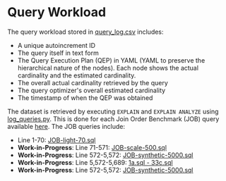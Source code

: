 # Query Workload

The query workload stored in [query_log.csv](/query-workload/query_log.csv) includes:

- A unique autoincrement ID
- The query itself in text form
- The Query Execution Plan (QEP) in YAML (YAML to preserve the hierarchical nature of the nodes). Each node shows the actual cardinality and the estimated cardinality.
- The overall actual cardinality retrieved by the query
- The query optimizer's overall estimated cardinality
- The timestamp of when the QEP was obtained

The dataset is retrieved by executing ```EXPLAIN``` and ```EXPLAIN ANALYZE``` using [log_queries.py](/query-workload/log_queries.py). This is done for each Join Order Benchmark (JOB) query available [here](/Join-Order-Benchmark-queries/). The JOB queries include:

- Line 1-70: [JOB-light-70.sql](/Join-Order-Benchmark-queries/JOB-light-70.sql)
- **Work-in-Progress**: Line 71-571: [JOB-scale-500.sql](/Join-Order-Benchmark-queries/JOB-scale-500.sql)
- **Work-in-Progress**: Line 572-5,572: [JOB-synthetic-5000.sql](/Join-Order-Benchmark-queries/JOB-synthetic-5000.sql)
- **Work-in-Progress**: Line 5,572-5,689: [1a.sql - 33c.sql](/Join-Order-Benchmark-queries/)
- **Work-in-Progress**: Line 572-5,572: [JOB-synthetic-5000.sql](/Join-Order-Benchmark-queries/JOB-synthetic-5000.sql)
